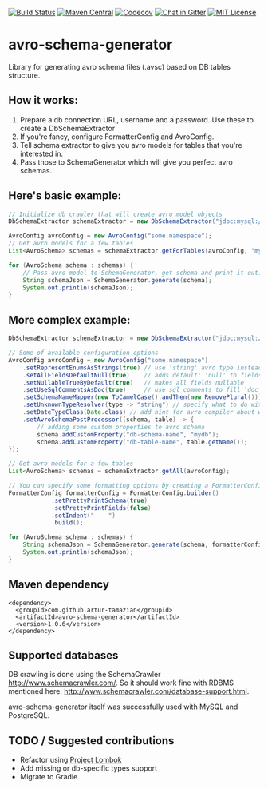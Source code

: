 [![Build Status](https://img.shields.io/travis/artur-tamazian/avro-schema-generator/master?logo=travis&style=flat-square)](https://travis-ci.org/artur-tamazian/avro-schema-generator)
[![Maven Central](https://img.shields.io/maven-central/v/com.github.artur-tamazian/avro-schema-generator?style=flat-square)](https://mvnrepository.com/artifact/com.github.artur-tamazian/avro-schema-generator)
[![Codecov](https://img.shields.io/codecov/c/github/artur-tamazian/avro-schema-generator?style=flat-square)](https://codecov.io/gh/artur-tamazian/avro-schema-generator)
[![Chat in Gitter](https://img.shields.io/gitter/room/artur-tamazian/avro-schema-generator?logo=gitter&style=flat-square)](https://gitter.im/avro-schema-generator/Lobby)
[![MIT License](https://img.shields.io/github/license/artur-tamazian/avro-schema-generator?style=flat-square)](https://opensource.org/licenses/MIT)

# avro-schema-generator
Library for generating avro schema files (.avsc) based on DB tables structure.

## How it works:

1. Prepare a db connection URL, username and a password. Use these to create a DbSchemaExtractor
2. If you're fancy, configure FormatterConfig and AvroConfig.
3. Tell schema extractor to give you avro models for tables that you're interested in.
4. Pass those to SchemaGenerator which will give you perfect avro schemas.

## Here's basic example:

```java
// Initialize db crawler that will create avro model objects
DbSchemaExtractor schemaExtractor = new DbSchemaExtractor("jdbc:mysql://localhost:3306", "root", "pass");

AvroConfig avroConfig = new AvroConfig("some.namespace");
// Get avro models for a few tables
List<AvroSchema> schemas = schemaExtractor.getForTables(avroConfig, "mydb", "users", "payments");

for (AvroSchema schema : schemas) {
    // Pass avro model to SchemaGenerator, get schema and print it out.
    String schemaJson = SchemaGenerator.generate(schema);
    System.out.println(schemaJson);
}
```

## More complex example:

```java
DbSchemaExtractor schemaExtractor = new DbSchemaExtractor("jdbc:mysql://localhost:3306", "root", "pass");

// Some of available configuration options
AvroConfig avroConfig = new AvroConfig("some.namespace")
    .setRepresentEnumsAsStrings(true) // use 'string' avro type instead of 'enum' for enums
    .setAllFieldsDefaultNull(true)    // adds default: 'null' to fields definition
    .setNullableTrueByDefault(true)   // makes all fields nullable
    .setUseSqlCommentsAsDoc(true)     // use sql comments to fill 'doc' field
    .setSchemaNameMapper(new ToCamelCase().andThen(new RemovePlural())) // specify table name transformation to be used for schema name
    .setUnknownTypeResolver(type -> "string") // specify what to do with custom and unsupported db types
    .setDateTypeClass(Date.class) // add hint for avro compiler about which class to use for dates
    .setAvroSchemaPostProcessor((schema, table) -> {
        // adding some custom properties to avro schema
        schema.addCustomProperty("db-schema-name", "mydb");
        schema.addCustomProperty("db-table-name", table.getName());
});

// Get avro models for a few tables
List<AvroSchema> schemas = schemaExtractor.getAll(avroConfig);

// You can specify some formatting options by creating a FormatterConfig and passing it to SchemaGenerator.
FormatterConfig formatterConfig = FormatterConfig.builder()
            .setPrettyPrintSchema(true)
            .setPrettyPrintFields(false)
            .setIndent("    ")
            .build();

for (AvroSchema schema : schemas) {
    String schemaJson = SchemaGenerator.generate(schema, formatterConfig);
    System.out.println(schemaJson);
}
```

## Maven dependency

```
<dependency>
  <groupId>com.github.artur-tamazian</groupId>
  <artifactId>avro-schema-generator</artifactId>
  <version>1.0.6</version>
</dependency>
```

## Supported databases

DB crawling is done using the SchemaCrawler http://www.schemacrawler.com/. So it should work fine with RDBMS mentioned here: http://www.schemacrawler.com/database-support.html.

avro-schema-generator itself was successfully used with MySQL and PostgreSQL.

## TODO / Suggested contributions

- Refactor using [Project Lombok](https://projectlombok.org/features/Data)
- Add missing or db-specific types support
- Migrate to Gradle
